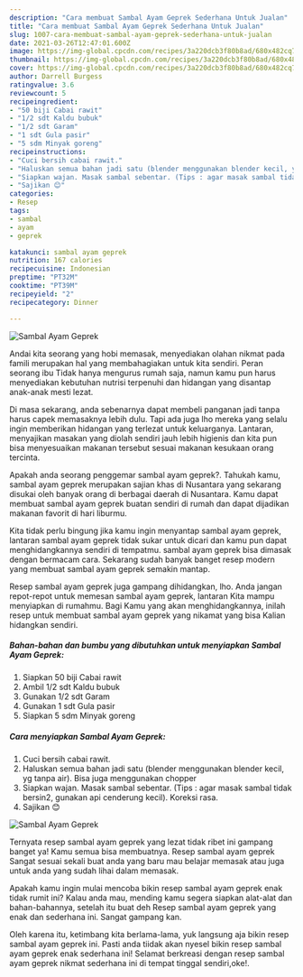 ```yaml
---
description: "Cara membuat Sambal Ayam Geprek Sederhana Untuk Jualan"
title: "Cara membuat Sambal Ayam Geprek Sederhana Untuk Jualan"
slug: 1007-cara-membuat-sambal-ayam-geprek-sederhana-untuk-jualan
date: 2021-03-26T12:47:01.600Z
image: https://img-global.cpcdn.com/recipes/3a220dcb3f80b8ad/680x482cq70/sambal-ayam-geprek-foto-resep-utama.jpg
thumbnail: https://img-global.cpcdn.com/recipes/3a220dcb3f80b8ad/680x482cq70/sambal-ayam-geprek-foto-resep-utama.jpg
cover: https://img-global.cpcdn.com/recipes/3a220dcb3f80b8ad/680x482cq70/sambal-ayam-geprek-foto-resep-utama.jpg
author: Darrell Burgess
ratingvalue: 3.6
reviewcount: 5
recipeingredient:
- "50 biji Cabai rawit"
- "1/2 sdt Kaldu bubuk"
- "1/2 sdt Garam"
- "1 sdt Gula pasir"
- "5 sdm Minyak goreng"
recipeinstructions:
- "Cuci bersih cabai rawit."
- "Haluskan semua bahan jadi satu (blender menggunakan blender kecil, yg tanpa air). Bisa juga menggunakan chopper"
- "Siapkan wajan. Masak sambal sebentar. (Tips : agar masak sambal tidak bersin2, gunakan api cenderung kecil). Koreksi rasa."
- "Sajikan 😊"
categories:
- Resep
tags:
- sambal
- ayam
- geprek

katakunci: sambal ayam geprek 
nutrition: 167 calories
recipecuisine: Indonesian
preptime: "PT32M"
cooktime: "PT39M"
recipeyield: "2"
recipecategory: Dinner

---
```



![Sambal Ayam Geprek](https://img-global.cpcdn.com/recipes/3a220dcb3f80b8ad/680x482cq70/sambal-ayam-geprek-foto-resep-utama.jpg)

Andai kita seorang yang hobi memasak, menyediakan olahan nikmat pada famili merupakan hal yang membahagiakan untuk kita sendiri. Peran seorang ibu Tidak hanya mengurus rumah saja, namun kamu pun harus menyediakan kebutuhan nutrisi terpenuhi dan hidangan yang disantap anak-anak mesti lezat.

Di masa  sekarang, anda sebenarnya dapat membeli panganan jadi tanpa harus capek memasaknya lebih dulu. Tapi ada juga lho mereka yang selalu ingin memberikan hidangan yang terlezat untuk keluarganya. Lantaran, menyajikan masakan yang diolah sendiri jauh lebih higienis dan kita pun bisa menyesuaikan makanan tersebut sesuai makanan kesukaan orang tercinta. 



Apakah anda seorang penggemar sambal ayam geprek?. Tahukah kamu, sambal ayam geprek merupakan sajian khas di Nusantara yang sekarang disukai oleh banyak orang di berbagai daerah di Nusantara. Kamu dapat membuat sambal ayam geprek buatan sendiri di rumah dan dapat dijadikan makanan favorit di hari liburmu.

Kita tidak perlu bingung jika kamu ingin menyantap sambal ayam geprek, lantaran sambal ayam geprek tidak sukar untuk dicari dan kamu pun dapat menghidangkannya sendiri di tempatmu. sambal ayam geprek bisa dimasak dengan bermacam cara. Sekarang sudah banyak banget resep modern yang membuat sambal ayam geprek semakin mantap.

Resep sambal ayam geprek juga gampang dihidangkan, lho. Anda jangan repot-repot untuk memesan sambal ayam geprek, lantaran Kita mampu menyiapkan di rumahmu. Bagi Kamu yang akan menghidangkannya, inilah resep untuk membuat sambal ayam geprek yang nikamat yang bisa Kalian hidangkan sendiri.

<!--inarticleads1-->

##### Bahan-bahan dan bumbu yang dibutuhkan untuk menyiapkan Sambal Ayam Geprek:

1. Siapkan 50 biji Cabai rawit
1. Ambil 1/2 sdt Kaldu bubuk
1. Gunakan 1/2 sdt Garam
1. Gunakan 1 sdt Gula pasir
1. Siapkan 5 sdm Minyak goreng




<!--inarticleads2-->

##### Cara menyiapkan Sambal Ayam Geprek:

1. Cuci bersih cabai rawit.
1. Haluskan semua bahan jadi satu (blender menggunakan blender kecil, yg tanpa air). Bisa juga menggunakan chopper
1. Siapkan wajan. Masak sambal sebentar. (Tips : agar masak sambal tidak bersin2, gunakan api cenderung kecil). Koreksi rasa.
1. Sajikan 😊
<img src="https://img-global.cpcdn.com/steps/8cb1c6c55e669a19/160x128cq70/sambal-ayam-geprek-langkah-memasak-4-foto.jpg" alt="Sambal Ayam Geprek">



Ternyata resep sambal ayam geprek yang lezat tidak ribet ini gampang banget ya! Kamu semua bisa membuatnya. Resep sambal ayam geprek Sangat sesuai sekali buat anda yang baru mau belajar memasak atau juga untuk anda yang sudah lihai dalam memasak.

Apakah kamu ingin mulai mencoba bikin resep sambal ayam geprek enak tidak rumit ini? Kalau anda mau, mending kamu segera siapkan alat-alat dan bahan-bahannya, setelah itu buat deh Resep sambal ayam geprek yang enak dan sederhana ini. Sangat gampang kan. 

Oleh karena itu, ketimbang kita berlama-lama, yuk langsung aja bikin resep sambal ayam geprek ini. Pasti anda tiidak akan nyesel bikin resep sambal ayam geprek enak sederhana ini! Selamat berkreasi dengan resep sambal ayam geprek nikmat sederhana ini di tempat tinggal sendiri,oke!.

